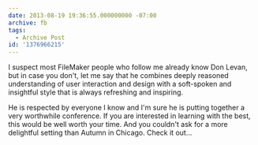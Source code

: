 ```yaml
---
date: 2013-08-19 19:36:55.000000000 -07:00
archive: fb
tags: 
  - Archive Post
id: '1376966215'
---
```


I suspect most FileMaker people who follow me already know Don Levan, but in case you don't, let me say that he combines deeply reasoned understanding of user interaction and design with a soft-spoken and insightful style that is always refreshing and inspiring.

He is respected by everyone I know and I'm sure he is putting together a very worthwhile conference. If you are interested in learning with the best, this would be well worth your time. And you couldn't ask for a more delightful setting than Autumn in Chicago. Check it out…
